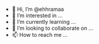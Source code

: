 - 👋 Hi, I’m @ehhramaa
- 👀 I’m interested in ...
- 🌱 I’m currently learning ...
- 💞️ I’m looking to collaborate on ...
- 📫 How to reach me ...

<!---
ehhramaa/ehhramaa is a ✨ special ✨ repository because its `README.md` (this file) appears on your GitHub profile.
You can click the Preview link to take a look at your changes.
--->
